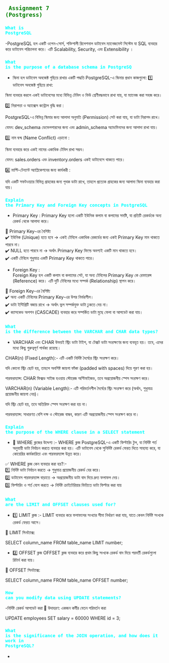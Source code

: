 ## <code style="color:green"> Assignment 7 (Postgress)</code>
### <code style="color:aqua">What is PostgreSQL</code>
-PostgreSQL হল একটি ওপেন-সোর্স, শক্তিশালী  রিলেশনাল ডাটাবেস ম্যানেজমেন্ট সিস্টেম  যা SQL  ব্যবহার করে ডাটাবেস পরিচালনা করে। এটি Scalability, Security, এবং Extensibility ।

### <code style="color:aqua">What is the purpose of a database schema in PostgreSQ</code>
- স্কিমা হল ডাটাবেস অবজেক্ট গুছিয়ে রাখার একটি পদ্ধতি
PostgreSQL-এ স্কিমার প্রধান কাজগুলো:
1️⃣ ডাটাবেস অবজেক্ট গুছিয়ে রাখা:

স্কিমা ব্যবহার করলে একই ডাটাবেসের মধ্যে বিভিন্ন টেবিল ও ভিউ শ্রেণীবদ্ধভাবে রাখা যায়, যা ম্যানেজ করা সহজ করে।

2️⃣ নিরাপত্তা ও অ্যাক্সেস কন্ট্রোল বৃদ্ধি করা :

PostgreSQL-এ বিভিন্ন স্কিমার জন্য আলাদা অনুমতি (Permission) সেট করা যায়, যা ডাটা নিরাপদ রাখে।

যেমন: dev_schema ডেভেলপারদের জন্য এবং admin_schema অ্যাডমিনদের জন্য আলাদা রাখা যায়।

3️⃣ নাম দ্বন্দ্ব (Name Conflict) এড়ানো :

স্কিমা ব্যবহার করে একই নামের একাধিক টেবিল রাখা সম্ভব।

যেমন: sales.orders এবং inventory.orders একই ডাটাবেসে থাকতে পারে।

4️⃣ মাল্টি-টেন্যান্ট অ্যাপ্লিকেশনের জন্য কার্যকরী :

যদি একটি সফটওয়্যার বিভিন্ন গ্রাহকের জন্য পৃথক ডাটা রাখে, তাহলে প্রত্যেক গ্রাহকের জন্য আলাদা স্কিমা ব্যবহার করা যায়।
### <code style="color:aqua">Explain the Primary Key and Foreign Key concepts in PostgreSQL</code>

- Primary Key :
Primary Key হলো একটি ইউনিক কলাম বা কলামের সমষ্টি, যা প্রতিটি রেকর্ডকে অন্য রেকর্ড থেকে আলাদা করে।

📌 Primary Key-এর বৈশিষ্ট্য <br>
✔️ ইউনিক (Unique) হতে হবে → একই টেবিলে একাধিক রেকর্ডের জন্য একই Primary Key মান থাকতে পারবে না।<br>
✔️ NULL হতে পারবে না → অর্থাৎ Primary Key ফিল্ডে অবশ্যই একটি মান থাকতে হবে।<br>
✔️ একটি টেবিলে শুধুমাত্র একটি Primary Key থাকতে পারে।<br>

- Foreign Key :<br>
Foreign Key হল একটি কলাম বা কলামের সেট, যা অন্য টেবিলের Primary Key কে রেফারেন্স (Reference) করে। এটি দুটি টেবিলের মধ্যে সম্পর্ক (Relationship) স্থাপন করে।<br>

📌 Foreign Key-এর বৈশিষ্ট্য<br>
✔️ অন্য একটি টেবিলের Primary Key-এর উপর নির্ভরশীল।<br>
✔️ ডাটা ইন্টিগ্রিটি বজায় রাখে → অর্থাৎ ভুল সম্পর্কযুক্ত ডাটা ঢুকতে দেয় না।<br>
✔️ ক্যাসকেড অপশন (CASCADE) ব্যবহার করে সম্পর্কিত ডাটা মুছে ফেলা বা আপডেট করা যায়।<br>


### <code style="color:aqua">What is the difference between the VARCHAR and CHAR data types?</code>

- VARCHAR এবং CHAR উভয়ই স্ট্রিং ডাটা টাইপ, যা টেক্সট ডাটা সংরক্ষণের জন্য ব্যবহৃত হয়। তবে, এদের মধ্যে কিছু গুরুত্বপূর্ণ পার্থক্য রয়েছে।

CHAR(n) (Fixed Length):-
এটি একটি নির্দিষ্ট দৈর্ঘ্যের স্ট্রিং সংরক্ষণ করে।

যদি কোনো স্ট্রিং ছোট হয়, তাহলে অবশিষ্ট জায়গা ফাঁকা (padded with spaces) দিয়ে পূরণ করা হয়।

পারফরম্যান্স: CHAR ফিক্সড সাইজ হওয়ায় স্টোরেজ অপ্টিমাইজড, তবে অপ্রয়োজনীয় স্পেস সংরক্ষণ করে।

 VARCHAR(n) (Variable Length):-
এটি পরিবর্তনশীল দৈর্ঘ্যের স্ট্রিং সংরক্ষণ করে (অর্থাৎ, শুধুমাত্র প্রয়োজনীয় জায়গা নেয়)।

যদি স্ট্রিং ছোট হয়, তবে অতিরিক্ত স্পেস সংরক্ষণ করা হয় না।

পারফরম্যান্স: সাধারণত বেশি দক্ষ ও স্টোরেজ বান্ধব, কারণ এটি অপ্রয়োজনীয় স্পেস সংরক্ষণ করে না।

### <code style="color:aqua">Explain the purpose of the WHERE clause in a SELECT statement</code>
- 🔹 WHERE ক্লজের উদ্দেশ্য :-
WHERE ক্লজ PostgreSQL-এ একটি ফিল্টারিং টুল, যা নির্দিষ্ট শর্ত অনুযায়ী ডাটা নির্বাচন করতে ব্যবহার করা হয়। এটি ডাটাবেস থেকে সুনির্দিষ্ট রেকর্ড ফেরত দিতে সাহায্য করে, যা কোয়েরির কার্যকারিতা এবং পারফরম্যান্স উন্নত করে।

✅ WHERE ক্লজ কেন ব্যবহার করা হয়?:-<br>
1️⃣ নির্দিষ্ট ডাটা নির্বাচন করতে → শুধুমাত্র প্রয়োজনীয় রেকর্ড বের করে।<br>
2️⃣ ডাটাবেস পারফরম্যান্স বাড়াতে → অপ্রয়োজনীয় ডাটা বাদ দিয়ে দ্রুত ফলাফল দেয়।<br>
3️⃣ ফিল্টারিং ও শর্ত যোগ করতে → নির্দিষ্ট ক্রাইটেরিয়ার ভিত্তিতে ডাটা ফিল্টার করা যায়<br>

### <code style="color:aqua">What are the LIMIT and OFFSET clauses used for?</code>
-  1️⃣ LIMIT ক্লজ :-
LIMIT ব্যবহার করে ফলাফলের সংখ্যার সীমা নির্ধারণ করা যায়, যাতে কেবল নির্দিষ্ট সংখ্যক রেকর্ড ফেরত আসে।

🔹 LIMIT সিনট্যাক্স:

SELECT column_name 
FROM table_name 
LIMIT number;

- 2️⃣ OFFSET ক্লজ
OFFSET ক্লজ ব্যবহার করে প্রথম কিছু সংখ্যক রেকর্ড বাদ দিয়ে পরবর্তী রেকর্ডগুলো রিটার্ন করা যায়।

🔹 OFFSET সিনট্যাক্স:

SELECT column_name 
FROM table_name 
OFFSET number;

### <code style="color:aqua">How can you modify data using UPDATE statements?</code>

-নির্দিষ্ট রেকর্ড আপডেট করা
📌 উদাহরণ: একজন কর্মীর বেতন পরিবর্তন করা

UPDATE employees 
SET salary = 60000 
WHERE id = 3;

### <code style="color:aqua">What is the significance of the JOIN operation, and how does it work in PostgreSQL?</code>

- 








